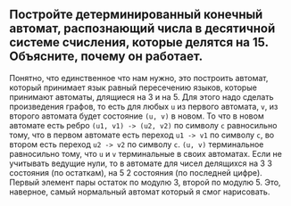 ## Постройте детерминированный конечный автомат, распознающий числа в десятичной системе счисления, которые делятся на 15. Объясните, почему он работает.

Понятно, что единственное что нам нужно, это построить автомат, который принимает язык равный пересечению языков, которые принимают автоматы, длящиеся на 3 и на 5. Для этого надо сделать произведения графов, то есть для любых `u` из первого автомата, `v`, из второго автомата будет состояние `(u, v)` в новом. То что в новом автомате есть ребро `(u1, v1) -> (u2, v2)` по символу `c` равносильно тому, что в первом автомате есть переход `u1 -> v1` по символу `c`, во втором есть переход `u2 -> v2` по символу `c`. `(u, v)` терминальное равносильно тому, что `u` и `v` терминальные в своих автоматах. Если не учитывать ведущие нули, то в автомате для чисел делящихся на 3 3 состояния (по остаткам), на 5 2 состояния (по последней цифре). Первый элемент пары остаток по модулю 3, второй по модулю 5. Это, наверное, самый нормальный автомат который я смог нарисовать.